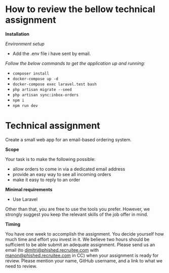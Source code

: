 # How to review the bellow technical assignment

**Installation**

*Environment setup*

- Add the .env file i have sent by email.

*Follow the below commands to get the application up and running:*

- `composer install`
- `docker-compose up -d`
- `docker-compose exec laravel.test bash`
- `php artisan migrate --seed`
- `php artisan sync:inbox-orders`
- `npm i`
- `npm run dev`

# Technical assignment

Create a small web app for an email-based ordering system.

**Scope**

Your task is to make the following possible:

- allow orders to come in via a dedicated email address
- provide an easy way to see all incoming orders
- make it easy to reply to an order

**Minimal requirements**

- Use Laravel

Other than that, you are free to use the tools you prefer. However, we strongly suggest you keep the relevant skills of the job offer in mind.

**Timing**

You have one week to accomplish the assignment. You decide yourself how much time and effort you invest in it. We believe two hours should be sufficient to be able submit an adequate assignment. Please send us an email (to dimitri@phished.recruitee.com with manon@phished.recruitee.com in CC) when your assignment is ready for review. Please mention your name, GitHub username, and a link to what we need to review.
